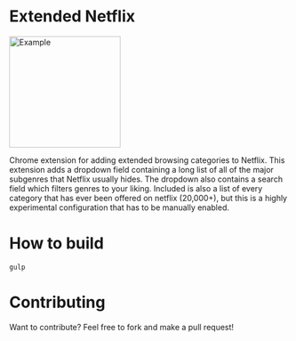 # Extended Netflix

<img src="https://github.com/jontonsoup4/extended-netflix/raw/master/screenshots/Example.jpg" alt="Example" width=200>

Chrome extension for adding extended browsing categories to Netflix. 
This extension adds a dropdown field containing a long list of all of
the major subgenres that Netflix usually hides. The dropdown also contains
a search field which filters genres to your liking. Included is also a list
of every category that has ever been offered on netflix (20,000+), but this
is a highly experimental configuration that has to be manually enabled.

# How to build
    gulp


# Contributing

Want to contribute? Feel free to fork and make a pull request!
